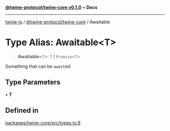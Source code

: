 [**@twine-protocol/twine-core v0.1.0**](../index.md) • **Docs**

***

[twine-js](../../../index.md) / [@twine-protocol/twine-core](../index.md) / Awaitable

# Type Alias: Awaitable\<T\>

> **Awaitable**\<`T`\>: `T` \| `Promise`\<`T`\>

Something that can be `await`ed

## Type Parameters

• **T**

## Defined in

[packages/twine-core/src/types.ts:9](https://github.com/twine-protocol/twine-js/blob/afcd6a4191783e38a824b15e0910dbcaa4196a95/packages/twine-core/src/types.ts#L9)
